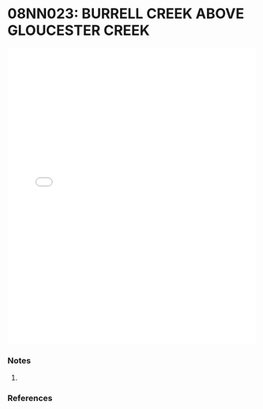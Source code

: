 # 08NN023: BURRELL CREEK ABOVE GLOUCESTER CREEK

<iframe src="/distribution_estimation/_static/stations/08NN023_fdc.html" width="100%" height="600" frameborder="0"></iframe>

### Notes
1. 

### References

